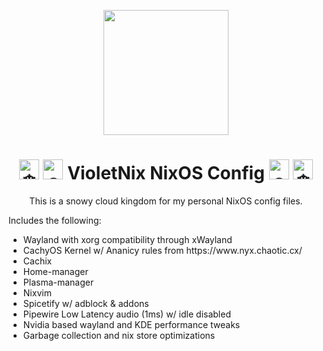 <p align="center">
  <img width=200 height=200 src="https://gitlab.com/uploads/-/system/project/avatar/40517887/68747470733a2f2f692e696d6775722e636f6d2f367146436c41312e706e67.png" />
</p>

<h1 align ="center">
  <picture>
  <source srcset="https://fonts.gstatic.com/s/e/notoemoji/latest/2744_fe0f/512.webp" type="image/webp">
    <img src="https://fonts.gstatic.com/s/e/notoemoji/latest/2744_fe0f/512.gif" alt="❄" width="32" height="32">
  </picture> 
  <picture>
  <source srcset="https://fonts.gstatic.com/s/e/notoemoji/latest/26c4/512.webp" type="image/webp">
  <img src="https://fonts.gstatic.com/s/e/notoemoji/latest/26c4/512.gif" alt="⛄" width="32" height="32">
</picture>
  VioletNix NixOS Config
  <source srcset="https://fonts.gstatic.com/s/e/notoemoji/latest/26c4/512.webp" type="image/webp">
  <img src="https://fonts.gstatic.com/s/e/notoemoji/latest/26c4/512.gif" alt="⛄" width="32" height="32">
</picture>
  <picture>
  <source srcset="https://fonts.gstatic.com/s/e/notoemoji/latest/2744_fe0f/512.webp" type="image/webp">
  <img src="https://fonts.gstatic.com/s/e/notoemoji/latest/2744_fe0f/512.gif" alt="❄" width="32" height="32">
  </picture></h1>
<p align="center"> This is a snowy cloud kingdom for my personal NixOS config files.</p>
Includes the following:
<ul>
  <li>Wayland with xorg compatibility through xWayland </li>
  <li>CachyOS Kernel w/ Ananicy rules from https://www.nyx.chaotic.cx/</li>
  <li>Cachix</li>
  <li>Home-manager</li>
  <li>Plasma-manager</li>
  <li>Nixvim</li>
  <li>Spicetify w/ adblock & addons</li>
  <li>Pipewire Low Latency audio (1ms) w/ idle disabled</li>
  <li>Nvidia based wayland and KDE performance tweaks</li>
  <li>Garbage collection and nix store optimizations</li>
  <!-- add dev flakes for different ENVs -->
</ul>
